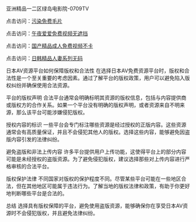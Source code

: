 
亚洲精品一二区绿岛电影院-0709TV

点击访问：<a href="https://heiliao2dmwwy.pages.dev">污染免费毛片</a>

点击访问：<a href="https://heiliaoxqkkct.pages.dev">午夜爱爱免费视频无遮挡</a>

点击访问：<a href="https://heiliaoe8ajia.pages.dev">国产精品成人免费视频不卡</a>

点击访问：<a href="https://heiliaowzu4ur.pages.dev">日韩精品人妻系列无码</a>

日本AV资源平台如何保障版权和合法性
在选择日本AV免费资源平台时，版权和合法性是一个至关重要的考虑因素。通过了解平台的版权政策，用户可以避免陷入版权纠纷并确保使用合法资源。

平台的版权声明
合法平台通常会明确标明其资源的版权信息，包括与内容提供商或版权方的合作关系。如果一个平台没有明确的版权声明，或者资源来自不明来源，那么该平台可能涉嫌侵犯版权。

授权内容的标识
一些平台会专门标注哪些资源是经过授权的正版内容。这些资源通常会有高质量保证，并且不会侵犯其他人的版权。选择这些内容，能够避免因盗版内容引发的法律纠纷。

避免盗版和非法上传内容
许多平台提供用户上传功能，这使得平台上的部分内容可能是未经授权的盗版资源。为了避免侵犯版权，建议选择那些对上传内容进行严格审核的合法平台。

版权保护法律
不同国家对版权的保护程度不同。尽管某些平台可能在一些地区合法，但在其他地区可能属于违法行为。了解当地的版权法律和政策，有助于你更好地判断哪些平台是合法的。

总结
选择具有版权保障的平台，避免使用盗版资源，能够确保你在享受日本AV资源时不会侵犯版权，并且避免法律纠纷。

<span style="display:none;">[Canonical link]( https://github.com/nc20250709/10162 ）</span>
